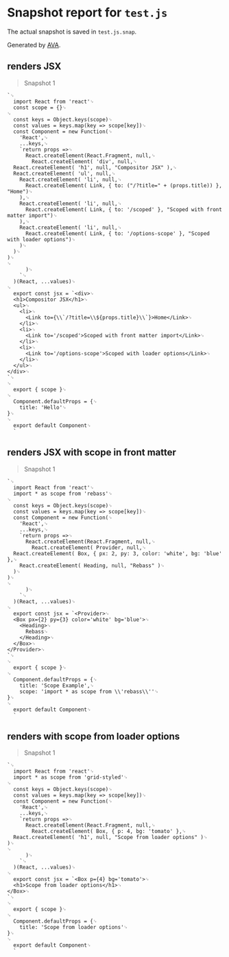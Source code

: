 # Snapshot report for `test.js`

The actual snapshot is saved in `test.js.snap`.

Generated by [AVA](https://ava.li).

## renders JSX

> Snapshot 1

    `␊
      import React from 'react'␊
      const scope = {}␊
    ␊
      const keys = Object.keys(scope)␊
      const values = keys.map(key => scope[key])␊
      const Component = new Function(␊
        'React',␊
        ...keys,␊
        `return props =>␊
          React.createElement(React.Fragment, null,␊
            React.createElement( 'div', null,␊
      React.createElement( 'h1', null, "Compositor JSX" ),␊
      React.createElement( 'ul', null,␊
        React.createElement( 'li', null,␊
          React.createElement( Link, { to: ("/?title=" + (props.title)) }, "Home")␊
        ),␊
        React.createElement( 'li', null,␊
          React.createElement( Link, { to: '/scoped' }, "Scoped with front matter import")␊
        ),␊
        React.createElement( 'li', null,␊
          React.createElement( Link, { to: '/options-scope' }, "Scoped with loader options")␊
        )␊
      )␊
    )␊
    ␊
          )␊
        `␊
      )(React, ...values)␊
    ␊
      export const jsx = `<div>␊
      <h1>Compositor JSX</h1>␊
      <ul>␊
        <li>␊
          <Link to={\\`/?title=\\${props.title}\\`}>Home</Link>␊
        </li>␊
        <li>␊
          <Link to='/scoped'>Scoped with front matter import</Link>␊
        </li>␊
        <li>␊
          <Link to='/options-scope'>Scoped with loader options</Link>␊
        </li>␊
      </ul>␊
    </div>␊
    `␊
    ␊
      export { scope }␊
    ␊
      Component.defaultProps = {␊
    	title: 'Hello'␊
    }␊
    ␊
      export default Component␊
      `

## renders JSX with scope in front matter

> Snapshot 1

    `␊
      import React from 'react'␊
      import * as scope from 'rebass'␊
    ␊
      const keys = Object.keys(scope)␊
      const values = keys.map(key => scope[key])␊
      const Component = new Function(␊
        'React',␊
        ...keys,␊
        `return props =>␊
          React.createElement(React.Fragment, null,␊
            React.createElement( Provider, null,␊
      React.createElement( Box, { px: 2, py: 3, color: 'white', bg: 'blue' },␊
        React.createElement( Heading, null, "Rebass" )␊
      )␊
    )␊
    ␊
          )␊
        `␊
      )(React, ...values)␊
    ␊
      export const jsx = `<Provider>␊
      <Box px={2} py={3} color='white' bg='blue'>␊
        <Heading>␊
          Rebass␊
        </Heading>␊
      </Box>␊
    </Provider>␊
    `␊
    ␊
      export { scope }␊
    ␊
      Component.defaultProps = {␊
    	title: 'Scope Example',␊
    	scope: 'import * as scope from \\'rebass\\''␊
    }␊
    ␊
      export default Component␊
      `

## renders with scope from loader options

> Snapshot 1

    `␊
      import React from 'react'␊
      import * as scope from 'grid-styled'␊
    ␊
      const keys = Object.keys(scope)␊
      const values = keys.map(key => scope[key])␊
      const Component = new Function(␊
        'React',␊
        ...keys,␊
        `return props =>␊
          React.createElement(React.Fragment, null,␊
            React.createElement( Box, { p: 4, bg: 'tomato' },␊
      React.createElement( 'h1', null, "Scope from loader options" )␊
    )␊
    ␊
          )␊
        `␊
      )(React, ...values)␊
    ␊
      export const jsx = `<Box p={4} bg='tomato'>␊
      <h1>Scope from loader options</h1>␊
    </Box>␊
    `␊
    ␊
      export { scope }␊
    ␊
      Component.defaultProps = {␊
    	title: 'Scope from loader options'␊
    }␊
    ␊
      export default Component␊
      `
